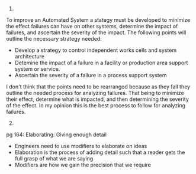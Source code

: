 1.
To improve an Automated System a stategy must be developed to minimize the effect failures can have on other systems, determine the impact of failures, and ascertain the severity of the impact. The following points will outline the necessary strategy needed:
- Develop a strategy to control independent works cells and system architecture
- Detemine the impact of a failure in a facility or production area support system or service.
- Ascertain the severity of a failure in a process support system

I don't think that the points need to be rearranged because as they fall they outline the needed process for analyzing failures. That being to minimize their effect, determine what is impacted, and then determining the severity of the effect. In my opinion this is the best process to follow for analyzing failures.

2.
pg 164: Elaborating: Giving enough detail
- Engineers need to use modifiers to elaborate on ideas
- Elaboration is the process of adding detail such that a reader gets the full grasp of what we are saying
- Modifiers are how we gain the precision that we require
